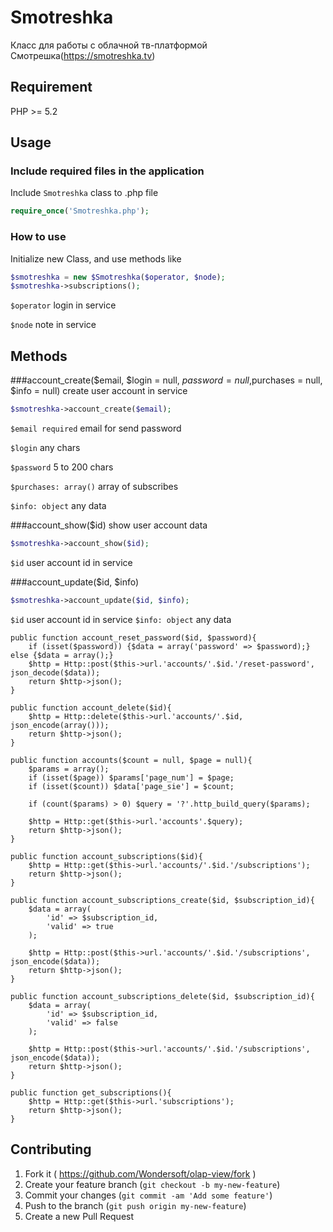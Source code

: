 # Smotreshka
Класс для работы с облачной тв-платформой Смотрешка(https://smotreshka.tv)

## Requirement
PHP >= 5.2

## Usage
### Include required files in the application

Include `Smotreshka` class to .php file

```php
require_once('Smotreshka.php');
```

### How to use
Initialize new Class, and use methods like

```php
$smotreshka = new $Smotreshka($operator, $node);
$smotreshka->subscriptions();
```

`$operator` login in service

`$node` note in service

## Methods
###account_create($email, $login = null, $password = null ,$purchases = null, $info = null) create user account in service

```php
$smotreshka->account_create($email);
```
`$email required` email for send password

`$login` any chars

`$password` 5 to 200 chars

`$purchases: array()` array of subscribes

`$info: object` any data


###account_show($id) show user account data

```php
$smotreshka->account_show($id);
```
`$id` user account id in service

###account_update($id, $info)
```php
$smotreshka->account_update($id, $info);
```
`$id` user account id in service
`$info: object` any data

    public function account_reset_password($id, $password){
        if (isset($password)) {$data = array('password' => $password);} else {$data = array();}
        $http = Http::post($this->url.'accounts/'.$id.'/reset-password', json_decode($data));
        return $http->json();
    }

    public function account_delete($id){
        $http = Http::delete($this->url.'accounts/'.$id, json_encode(array()));
        return $http->json();
    }

    public function accounts($count = null, $page = null){
        $params = array();
        if (isset($page)) $params['page_num'] = $page;
        if (isset($count)) $data['page_sie'] = $count;

        if (count($params) > 0) $query = '?'.http_build_query($params);

        $http = Http::get($this->url.'accounts'.$query);
        return $http->json();
    }

    public function account_subscriptions($id){
        $http = Http::get($this->url.'accounts/'.$id.'/subscriptions');
        return $http->json();
    }

    public function account_subscriptions_create($id, $subscription_id){
        $data = array(
            'id' => $subscription_id,
            'valid' => true
        );

        $http = Http::post($this->url.'accounts/'.$id.'/subscriptions', json_encode($data));
        return $http->json();
    }

    public function account_subscriptions_delete($id, $subscription_id){
        $data = array(
            'id' => $subscription_id,
            'valid' => false
        );

        $http = Http::post($this->url.'accounts/'.$id.'/subscriptions', json_encode($data));
        return $http->json();
    }

    public function get_subscriptions(){
        $http = Http::get($this->url.'subscriptions');
        return $http->json();
    }






## Contributing

1. Fork it ( https://github.com/Wondersoft/olap-view/fork )
2. Create your feature branch (`git checkout -b my-new-feature`)
3. Commit your changes (`git commit -am 'Add some feature'`)
4. Push to the branch (`git push origin my-new-feature`)
5. Create a new Pull Request